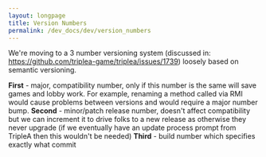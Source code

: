 ```yaml
---
layout: longpage
title: Version Numbers
permalink: /dev_docs/dev/version_numbers
---
```



We're moving to a 3 number versioning system (discussed in: https://github.com/triplea-game/triplea/issues/1739) loosely based on semantic versioning.


**First** - major, compatibility number, only if this number is the same will save games and lobby work. For example, renaming a method called via RMI would cause problems between versions and would require a major number bump.
**Second** - minor/patch release number, doesn't affect compatibility but we can increment it to drive folks to a new release as otherwise they never upgrade (if we eventually have an update process prompt from TripleA then this wouldn't be needed)
**Third** - build number which specifies exactly what commit

